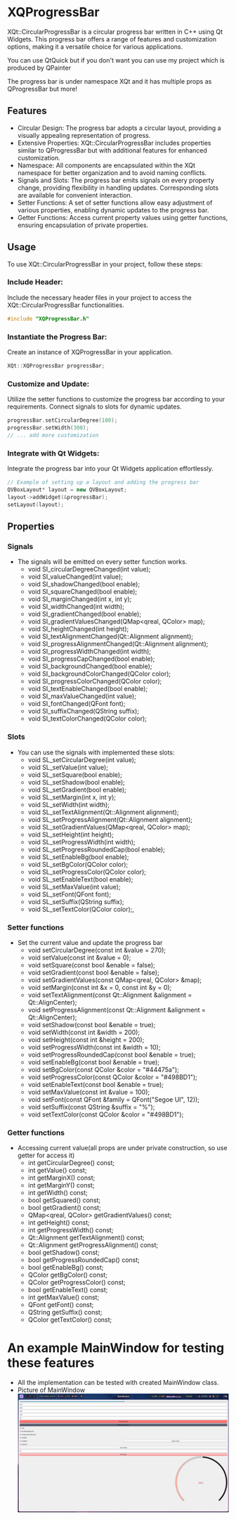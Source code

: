 # XQProgressBar
XQt::CircularProgressBar is a circular progress bar written in C++ using Qt Widgets. This progress bar offers a range of features and customization options, making it a versatile choice for various applications.

You can use QtQuick but if you don't want you can use my project which is produced by QPainter

The progress bar is under namespace XQt and it has multiple props as QProgressBar but more!

## Features
- Circular Design: The progress bar adopts a circular layout, providing a visually appealing representation of progress.
- Extensive Properties: XQt::CircularProgressBar includes properties similar to QProgressBar but with additional features for enhanced customization.
- Namespace: All components are encapsulated within the XQt namespace for better organization and to avoid naming conflicts.
- Signals and Slots: The progress bar emits signals on every property change, providing flexibility in handling updates. Corresponding slots are available for convenient interaction.
- Setter Functions: A set of setter functions allow easy adjustment of various properties, enabling dynamic updates to the progress bar.
- Getter Functions: Access current property values using getter functions, ensuring encapsulation of private properties.

## Usage
To use XQt::CircularProgressBar in your project, follow these steps:
### Include Header:
Include the necessary header files in your project to access the XQt::CircularProgressBar functionalities.
```cpp
#include "XQProgressBar.h"
```
### Instantiate the Progress Bar:
Create an instance of XQProgressBar in your application.
```cpp
XQt::XQProgressBar progressBar;
```
### Customize and Update:
Utilize the setter functions to customize the progress bar according to your requirements. Connect signals to slots for dynamic updates.
```cpp
progressBar.setCircularDegree(180);
progressBar.setWidth(300);
// ... add more customization
```
### Integrate with Qt Widgets:
Integrate the progress bar into your Qt Widgets application effortlessly.
```cpp
// Example of setting up a layout and adding the progress bar
QVBoxLayout* layout = new QVBoxLayout;
layout->addWidget(&progressBar);
setLayout(layout);
```
## Properties
### Signals
* The signals will be emitted on every setter function works.
  - void SI_circularDegreeChanged(int value);
  - void SI_valueChanged(int value);
  - void SI_shadowChanged(bool enable);
  - void SI_squareChanged(bool enable);
  - void SI_marginChanged(int x, int y);
  - void SI_widthChanged(int width);
  - void SI_gradientChanged(bool enable);
  - void SI_gradientValuesChanged(QMap<qreal, QColor> map);
  - void SI_heightChanged(int height);
  - void SI_textAlignmentChanged(Qt::Alignment alignment);
  - void SI_progressAlignmentChanged(Qt::Alignment alignment);
  - void SI_progressWidthChanged(int width);
  - void SI_progressCapChanged(bool enable);
  - void SI_backgroundChanged(bool enable);
  - void SI_backgroundColorChanged(QColor color);
  - void SI_progressColorChanged(QColor color);
  - void SI_textEnableChanged(bool enable);
  - void SI_maxValueChanged(int value);
  - void SI_fontChanged(QFont font);
  - void SI_suffixChanged(QString suffix);
  - void SI_textColorChanged(QColor color);
### Slots
* You can use the signals with implemented these slots:
  - void SL_setCircularDegree(int value);
  - void SL_setValue(int value);
  - void SL_setSquare(bool enable);
  - void SL_setShadow(bool enable);
  - void SL_setGradient(bool enable);
  - void SL_setMargin(int x, int y);
  - void SL_setWidth(int width);
  - void SL_setTextAlignment(Qt::Alignment alignment);
  - void SL_setProgressAlignment(Qt::Alignment alignment);
  - void SL_setGradientValues(QMap<qreal, QColor> map);
  - void SL_setHeight(int height);
  - void SL_setProgressWidth(int width);
  - void SL_setProgressRoundedCap(bool enable);
  - void SL_setEnableBg(bool enable);
  - void SL_setBgColor(QColor color);
  - void SL_setProgressColor(QColor color);
  - void SL_setEnableText(bool enable);
  - void SL_setMaxValue(int value);
  - void SL_setFont(QFont font);
  - void SL_setSuffix(QString suffix);
  - void SL_setTextColor(QColor color);,
### Setter functions
* Set the current value and update the progress bar
  - void setCircularDegree(const int &value = 270);
  - void setValue(const int &value = 0);
  - void setSquare(const bool &enable = false);
  - void setGradient(const bool &enable = false);
  - void setGradientValues(const QMap<qreal, QColor> &map);
  - void setMargin(const int &x = 0, const int &y = 0);
  - void setTextAlignment(const Qt::Alignment &alignment = Qt::AlignCenter);
  - void setProgressAlignment(const Qt::Alignment &alignment = Qt::AlignCenter);
  - void setShadow(const bool &enable = true);
  - void setWidth(const int &width = 200);
  - void setHeight(const int &height = 200);
  - void setProgressWidth(const int &width = 10);
  - void setProgressRoundedCap(const bool &enable = true);
  - void setEnableBg(const bool &enable = true);
  - void setBgColor(const QColor &color = "#44475a");
  - void setProgressColor(const QColor &color = "#498BD1");
  - void setEnableText(const bool &enable = true);
  - void setMaxValue(const int &value = 100);
  - void setFont(const QFont &family = QFont("Segoe UI", 12));
  - void setSuffix(const QString &suffix = "%");
  - void setTextColor(const QColor &color = "#498BD1");
### Getter functions 
* Accessing current value(all props are under private construction, so use getter for access it)
  - int getCircularDegree() const;
  - int getValue() const;
  - int getMarginX() const;
  - int getMarginY() const;
  - int getWidth() const;
  - bool getSquared() const;
  - bool getGradient() const;
  - QMap<qreal, QColor> getGradientValues() const;
  - int getHeight() const;
  - int getProgressWidth() const;
  - Qt::Alignment getTextAlignment() const;
  - Qt::Alignment getProgressAlignment() const;
  - bool getShadow() const;
  - bool getProgressRoundedCap() const;
  - bool getEnableBg() const;
  - QColor getBgColor() const;
  - QColor getProgressColor() const;
  - bool getEnableText() const;
  - int getMaxValue() const;
  - QFont getFont() const;
  - QString getSuffix() const;
  - QColor getTextColor() const;

# An example MainWindow for testing these features
- All the implementation can be tested with created MainWindow class.
- Picture of MainWindow
![MainWindow](https://raw.githubusercontent.com/xaprier/XQProgressBar/main/assets/MainWindow.png)
